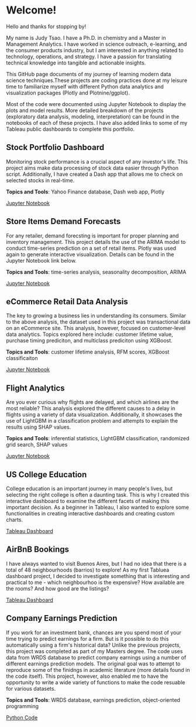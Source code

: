 # Welcome!

Hello and thanks for stopping by! 

My name is Judy Tsao. I have a Ph.D. in chemistry and a Master in Management Analytics. I have worked in science outreach, e-learning, and the consumer products industry, but I am interested in anything related to technology, operations, and strategy. I have a passion for translating technical knowledge into tangible and actionable insights. 

This GitHub page documents of my journey of learning modern data science techniques.These projects are coding practices done at my leisure time to familiarize myself with different Python data analytics and visualization packages (Plotly and Plotnine/ggplot). 

Most of the code were documented using Jupyter Notebook to display the plots and model results. More detailed breakdown of the projects (exploratory data analysis, modeling, interpretation) can be found in the notebooks of each of these projects. I have also added links to some of my Tableau public dashboards to complete this portfolio.

## Stock Portfolio Dashboard

Monitoring stock performance is a crucial aspect of any investor's life. This project aims make data processing of stock data easier through Python script. Additionally, I have created a Dash app that allows me to check on selected stocks in real-time. 

**Topics and Tools**: Yahoo Finance database, Dash web app, Plotly

[Jupyter Notebook](https://github.com/tsaofa/Projects/blob/master/Stock%20Portfolio%20Dashboard/Stock%20Portfolio%20Analysis.ipynb)


## Store Items Demand Forecasts

For any retailer, demand forecsting is important for proper planning and inventory management. This project details the use of the ARIMA model to conduct time-series prediction on a set of retail items. Plotly was used again to generate interactive visualization. Details can be found in the Jupyter Notebook link below.

**Topics and Tools**: time-series analysis, seasonality decomposition, ARIMA

[Jupyter Notebook](https://github.com/tsaofa/Projects/blob/master/Demand%20Forecasting/Store%20Demand%20Forecasting.ipynb)


## eCommerce Retail Data Analysis

The key to growing a business lies in understanding its consumers. Similar to the above analysis, the dataset used in this project was transactional data on an eCommerce site. This analysis, however, focused on customer-level data analytics. Topics explored here include: customer lifetime value, purchase timing prediciton, and multiclass prediciton using XGBoost.

**Topics and Tools**: customer lifetime analysis, RFM scores, XGBoost classificaiton

[Jupyter Notebook](https://github.com/tsaofa/Projects/blob/master/eCommerce%20Analysis/eCommerce%20Analysis.ipynb)

## Flight Analytics

Are you ever curious why flights are delayed, and which airlines are the most reliable? This analysis explored the different causes to a delay in flights using a variety of data visualization. Additionally, it showcases the use of LightGBM in a classification problem and attempts to explain the results using SHAP values.

**Topics and Tools**: inferential statistics, LightGBM classification, randomized grid search, SHAP values

[Jupyter Notebook](https://github.com/tsaofa/Projects/blob/master/Flight%20Analytics/Flight%20Analytics.ipynb)

## US College Education

College education is an important journey in many people's lives, but selecting the right college is often a daunting task. This is why I created this interactive dashboard to examine the different facets of making this important decision. As a beginner in Tableau, I also  wanted to explore some functionalities in creating interactive dashboards and creating custom charts. 

[Tableau Dashboard](https://public.tableau.com/profile/judy.tsao#!/vizhome/US_Universities/Main)

## AirBnB Bookings

I have always wanted to visit Buenos Aires, but I had no idea that there is a total of 48 neighbourhoods (barrios) to explore! As my first Tabluea dashboard project, I decided to investigate something that is interesting and practical to me - which neighbourhoo is the expensive? How available are the rooms? And how good are the listings?

[Tableau Dashboard](https://public.tableau.com/profile/judy.tsao#!/vizhome/BuenosAiresAirBnB/MainPage)


## Company Earnings Prediction

If you work for an investment bank, chances are you spend most of your time trying to predict earnings for a firm. But is it possible to do this automatically using a firm's historical data? Unlike the previous projects, this project was completed as part of my Masters degree. The code uses data from WRDS database to predict company earnings using a number of different earnings prediction models. The original goal was to attempt to reproduce some of the finidngs in academic literature (more details found in the code itself). This project, however, also enabled me to have the opportunity to write a wide variety of functions to make the code resuable for various datasets.

**Topics and Tools**: WRDS database, earnings prediction, object-oriented programming

[Python Code](https://github.com/tsaofa/Projects/blob/master/Earnings%20Prediction/AccountingProject.py)


